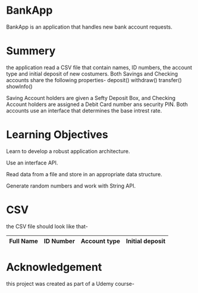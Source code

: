 # BankApp
BankApp is an application that handles new bank account requests.
# Summery
the application read a CSV file that contain names, ID numbers, the account type and initial deposit of new costumers.
Both Savings and Checking accounts share the following properties-
deposit()
withdraw()
transfer()
showInfo()

Saving Account holders are given a Sefty Deposit Box, and Checking Account holders are assigned a Debit Card number ans security PIN.
Both accounts use an interface that determines the base intrest rate.

# Learning Objectives
Learn to develop a robust application architecture.

Use an interface API.

Read data from a file and store in an appropriate data structure.

Generate random numbers and work with String API.

# CSV
the CSV file should look like that-

| Full Name  | ID Number  | Account type  | Initial deposit |
| ---------- | ---------- | ------------- | --------------- |

# Acknowledgement
this project was created as part of a Udemy course- 
